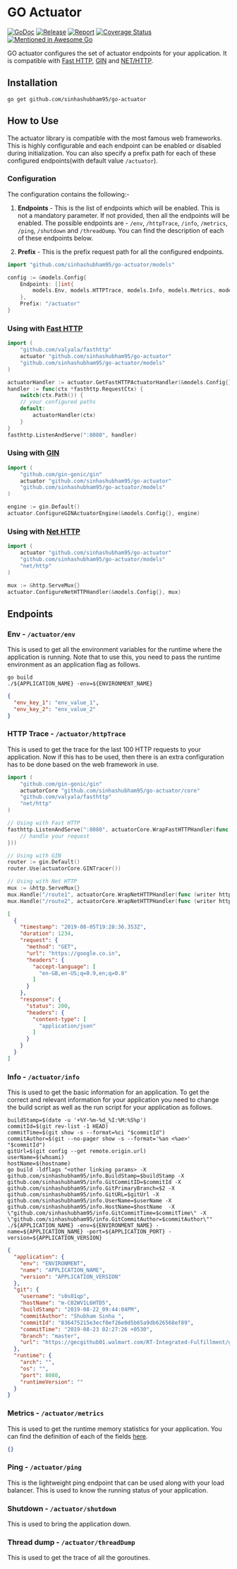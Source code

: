 # GO Actuator

[![GoDoc](https://godoc.org/github.com/sinhashubham95/go-actuator?status.svg)](https://pkg.go.dev/github.com/sinhashubham95/go-actuator)
[![Release](https://img.shields.io/github/v/release/sinhashubham95/go-actuator?sort=semver)](https://github.com/sinhashubham95/go-actuator/releases)
[![Report](https://goreportcard.com/badge/github.com/sinhashubham95/go-actuator)](https://goreportcard.com/report/github.com/sinhashubham95/go-actuator)
[![Coverage Status](https://coveralls.io/repos/github/sinhashubham95/go-actuator/badge.svg?branch=master)](https://coveralls.io/github/sinhashubham95/go-actuator?branch=master)
[![Mentioned in Awesome Go](https://awesome.re/mentioned-badge.svg)](https://github.com/avelino/awesome-go#utilities)

GO actuator configures the set of actuator endpoints for your application. It is compatible with [Fast HTTP](https://github.com/valyala/fasthttp), [GIN](https://github.com/gin-gonic/gin) and [NET/HTTP](https://pkg.go.dev/net/http).

## Installation

```shell
go get github.com/sinhashubham95/go-actuator
```

## How to Use

The actuator library is compatible with the most famous web frameworks. This is highly configurable and each endpoint can be enabled or disabled during initialization. You can also specify a prefix path for each of these configured endpoints(with default value `/actuator`).

### Configuration

The configuration contains the following:-

1. **Endpoints** - This is the list of endpoints which will be enabled. This is not a mandatory parameter. If not provided, then all the endpoints will be enabled. The possible endpoints are - `/env`, `/httpTrace`, `/info`, `/metrics`, `/ping`, `/shutdown` and `/threadDump`. You can find the description of each of these endpoints below.

2. **Prefix** - This is the prefix request path for all the configured endpoints.

```go
import "github.com/sinhashubham95/go-actuator/models"

config := &models.Config{
	Endpoints: []int{
		models.Env, models.HTTPTrace, models.Info, models.Metrics, models.Ping, models.Shutdown, models.ThreadDump
    },
    Prefix: "/actuator"
}
```

### Using with [Fast HTTP](https://github.com/valyala/fasthttp)

```go
import (
    "github.com/valyala/fasthttp"
    actuator "github.com/sinhashubham95/go-actuator"
	"github.com/sinhashubham95/go-actuator/models"
)

actuatorHandler := actuator.GetFastHTTPActuatorHandler(&models.Config{})
handler := func(ctx *fasthttp.RequestCtx) {
	switch(ctx.Path()) {
	// your configured paths
    default:
    	actuatorHandler(ctx)
    }
}
fasthttp.ListenAndServe(":8080", handler)
```

### Using with [GIN](https://github.com/gin-gonic/gin)

```go
import (
    "github.com/gin-gonic/gin"
    actuator "github.com/sinhashubham95/go-actuator"
	"github.com/sinhashubham95/go-actuator/models"
)

engine := gin.Default()
actuator.ConfigureGINActuatorEngine(&models.Config{}, engine)
```

### Using with [Net HTTP](https://pkg.go.dev/net/http)

```go
import (
    actuator "github.com/sinhashubham95/go-actuator"
	"github.com/sinhashubham95/go-actuator/models"
    "net/http"
)

mux := &http.ServeMux{}
actuator.ConfigureNetHTTPHandler(&models.Config{}, mux)
```

## Endpoints

### Env - `/actuator/env`

This is used to get all the environment variables for the runtime where the application is running. Note that to use this, you need to pass the runtime environment as an application flag as follows.

```shell
go build
./${APPLICATION_NAME} -env=${ENVIRONMENT_NAME}
```

```json
{
  "env_key_1": "env_value_1",
  "env_key_2": "env_value_2"
}
```

### HTTP Trace - `/actuator/httpTrace`

This is used to get the trace for the last 100 HTTP requests to your application. Now if this has to be used, then there is an extra configuration has to be done based on the web framework in use.

```go
import (
    "github.com/gin-gonic/gin"
    actuatorCore "github.com/sinhashubham95/go-actuator/core"
    "github.com/valyala/fasthttp"
    "net/http"
)

// Using with Fast HTTP
fasthttp.ListenAndServe(":8080", actuatorCore.WrapFastHTTPHandler(func (ctx *fasthttp.RequestCtx) {
	// handle your request
}))

// Using with GIN
router := gin.Default()
router.Use(actuatorCore.GINTracer())

// Using with Net HTTP
mux := &http.ServeMux{}
mux.Handle("/route1", actuatorCore.WrapNetHTTPHandler(func (writer http.ResponseWriter, request *http.Request) {}))
mux.Handle("/route2", actuatorCore.WrapNetHTTPHandler(func (writer http.ResponseWriter, request *http.Request) {}))
```

```json
[
  {
    "timestamp": "2019-08-05T19:28:36.353Z",
    "duration": 1234,
    "request": {
      "method": "GET",
      "url": "https://google.co.in",
      "headers": {
        "accept-language": [
          "en-GB,en-US;q=0.9,en;q=0.8"
        ]
      }
    },
    "response": {
      "status": 200,
      "headers": {
        "content-type": [
          "application/json"
        ]
      }
    }
  }
]
```

### Info - `/actuator/info`

This is used to get the basic information for an application. To get the correct and relevant information for your application you need to change the build script as well as the run script for your application as follows.

```shell
buildStamp=$(date -u '+%Y-%m-%d_%I:%M:%S%p')
commitId=$(git rev-list -1 HEAD)
commitTime=$(git show -s --format=%ci "$commitId")
commitAuthor=$(git --no-pager show -s --format='%an <%ae>' "$commitId")
gitUrl=$(git config --get remote.origin.url)
userName=$(whoami)
hostName=$(hostname)
go build -ldflags "<other linking params> -X github.com/sinhashubham95/info.BuildStamp=$buildStamp -X github.com/sinhashubham95/info.GitCommitID=$commitId -X github.com/sinhashubham95/info.GitPrimaryBranch=$2 -X github.com/sinhashubham95/info.GitURL=$gitUrl -X github.com/sinhashubham95/info.UserName=$userName -X github.com/sinhashubham95/info.HostName=$hostName  -X \"github.com/sinhashubham95/info.GitCommitTime=$commitTime\" -X \"github.com/sinhashubham95/info.GitCommitAuthor=$commitAuthor\""
./${APPLICATION_NAME} -env=${ENVIRONMENT_NAME} -name=${APPLICATION_NAME} -port=${APPLICATION_PORT} -version=${APPLICATION_VERSION}
```

```json
{
  "application": {
    "env": "ENVIRONMENT",
    "name": "APPLICATION_NAME",
    "version": "APPLICATION_VERSION"
  },
  "git": {
    "username": "s0s01qp",
    "hostName": "m-C02WV1L6HTD5",
    "buildStamp": "2019-08-22_09:44:04PM",
    "commitAuthor": "Shubham Sinha ",
    "commitId": "836475215e3ecf0ef26e0d5b65a9db626568ef89",
    "commitTime": "2019-08-23 02:27:26 +0530",
    "branch": "master",
    "url": "https://gecgithub01.walmart.com/RT-Integrated-Fulfillment/gif-ui-bff.git"
  },
  "runtime": {
    "arch": "",
    "os": "",
    "port": 8080,
    "runtimeVersion": ""
  }
}
```

### Metrics - `/actuator/metrics`

This is used to get the runtime memory statistics for your application. You can find the definition of each of the fields [here](./models/memStats.go).

```json
{}
```

### Ping - `/actuator/ping`

This is the lightweight ping endpoint that can be used along with your load balancer. This is used to know the running status of your application.

### Shutdown - `/actuator/shutdown`

This is used to bring the application down.

### Thread dump - `/actuator/threadDump`

This is used to get the trace of all the goroutines.
